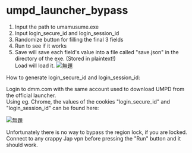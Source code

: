 # umpd_launcher_bypass

1. Input the path to umamusume.exe
2. Input login_secure_id and login_session_id
3. Randomize button for filling the final 3 fields
4. Run to see if it works
5. Save will save each field's value into a file called "save.json" in the directory of the exe. (Stored in plaintext!)   
Load will load it.
![無題](https://user-images.githubusercontent.com/102288745/160155340-f22fd7e5-6329-4f18-8d66-a6e645442f83.png)



How to generate login_secure_id and login_session_id:

Login to dmm.com with the same account used to download UMPD from the official launcher.   
Using eg. Chrome, the values of the cookies "login_secure_id" and "login_session_id" can be found here:

![無題](https://user-images.githubusercontent.com/102288745/160154313-ed7b7630-0d4e-42d7-ba30-ae44a2b6e966.png)

Unfortunately there is no way to bypass the region lock, if you are locked.  
Connect to any crappy Jap vpn before pressing the "Run" button and it should work.
